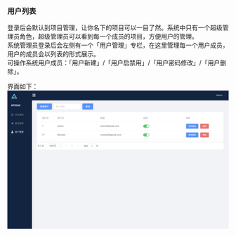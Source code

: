 ### 用户列表

登录后会默认到项目管理，让你名下的项目可以一目了然。系统中只有一个超级管理员角色，超级管理员可以看到每一个成员的项目，方便用户的管理。<br/>
系统管理员登录后会左侧有一个「用户管理」专栏，在这里管理每一个用户成员，用户的成员会以列表的形式展示。<br/>
可操作系统用户成员：「用户新建」/「用户启禁用」/「用户密码修改」/「用户删除」。

界面如下：
![user-list](../../APIOAK-images/userList.png)



